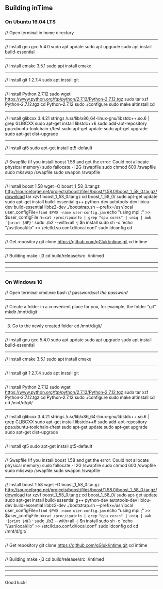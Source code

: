 ## Building inTime 

### On Ubuntu 16.04 LTS

// Open terminal in home directory
____________________________________________
// Install gnu gcc 5.4.0
sudo apt update
sudo apt upgrade
sudo apt install build-essential
____________________________________________
// Install cmake 3.5.1
sudo apt install cmake
____________________________________________
// Install git 1:2.7.4
sudo apt install git
____________________________________________
// Install Python 2.7.12
sudo wget https://www.python.org/ftp/python/2.7.12/Python-2.7.12.tgz
sudo tar xzf Python-2.7.12.tgz
cd Python-2.7.12
sudo ./configure
sudo make altinstall
cd
____________________________________________
// Install glibcxx 3.4.21
strings /usr/lib/x86_64-linux-gnu/libstdc++.so.6 | grep GLIBCXX
sudo apt-get install libstdc++6
sudo add-apt-repository ppa:ubuntu-toolchain-r/test 
sudo apt-get update
sudo apt-get upgrade
sudo apt-get dist-upgrade
____________________________________________
// Install qt5
sudo apt-get install qt5-default
____________________________________________
// Swapfile (If you install boost 1.58 and get the error: Could not allocate physical memory)
sudo fallocate -l 2G /swapfile
sudo chmod 600 /swapfile
sudo mkswap /swapfile
sudo swapon /swapfile
____________________________________________
// Install boost 1.58
wget -O boost_1_58_0.tar.gz http://sourceforge.net/projects/boost/files/boost/1.58.0/boost_1_58_0.tar.gz/download
tar xzvf boost_1_58_0.tar.gz
cd boost_1_58_0/
sudo apt-get update
sudo apt-get install build-essential g++ python-dev autotools-dev libicu-dev build-essential libbz2-dev
./bootstrap.sh --prefix=/usr/local
user_configFile=`find $PWD -name user-config.jam`
echo "using mpi ;" >> $user_configFile
n=`cat /proc/cpuinfo | grep "cpu cores" | uniq | awk '{print $NF}'`
sudo ./b2 --with=all -j $n install
sudo sh -c 'echo "/usr/local/lib" >> /etc/ld.so.conf.d/local.conf'
sudo ldconfig
cd
____________________________________________
// Get repository
git clone https://github.com/gGluk/intime.git
cd intime
___________________________________________
// Building
make -j3
cd build/release/src
./intimed
____________________________________________
____________________________________________
____________________________________________

### On Windows 10

// Open terminal cmd.exe
bash
// password:*set the password*
____________________________________________
// Create a folder in a convenient place for you, for example, the folder "git"
mkdir /mnt/d/git
____________________________________________
3. Go to the newly created folder
cd /mnt/d/git/
____________________________________________
// Install gnu gcc 5.4.0
sudo apt update
sudo apt upgrade
sudo apt install build-essential
____________________________________________
// Install cmake 3.5.1
sudo apt install cmake
____________________________________________
// Install git 1:2.7.4
sudo apt install git
____________________________________________
// Install Python 2.7.12
sudo wget https://www.python.org/ftp/python/2.7.12/Python-2.7.12.tgz
sudo tar xzf Python-2.7.12.tgz
cd Python-2.7.12
sudo ./configure
sudo make altinstall
cd
cd /mnt/d/git/ 
____________________________________________
// Install glibcxx 3.4.21
strings /usr/lib/x86_64-linux-gnu/libstdc++.so.6 | grep GLIBCXX
sudo apt-get install libstdc++6
sudo add-apt-repository ppa:ubuntu-toolchain-r/test 
sudo apt-get update
sudo apt-get upgrade
sudo apt-get dist-upgrade
____________________________________________
// Install qt5
sudo apt-get install qt5-default
____________________________________________
// Swapfile (If you install boost 1.58 and get the error: Could not allocate physical memory)
sudo fallocate -l 2G /swapfile
sudo chmod 600 /swapfile
sudo mkswap /swapfile
sudo swapon /swapfile
____________________________________________
// Install boost 1.58
wget -O boost_1_58_0.tar.gz http://sourceforge.net/projects/boost/files/boost/1.58.0/boost_1_58_0.tar.gz/download
tar xzvf boost_1_58_0.tar.gz
cd boost_1_58_0/
sudo apt-get update
sudo apt-get install build-essential g++ python-dev autotools-dev libicu-dev build-essential libbz2-dev
./bootstrap.sh --prefix=/usr/local
user_configFile=`find $PWD -name user-config.jam`
echo "using mpi ;" >> $user_configFile
n=`cat /proc/cpuinfo | grep "cpu cores" | uniq | awk '{print $NF}'`
sudo ./b2 --with=all -j $n install
sudo sh -c 'echo "/usr/local/lib" >> /etc/ld.so.conf.d/local.conf'
sudo ldconfig
cd
cd /mnt/d/git/
____________________________________________
// Get repository
git clone https://github.com/gGluk/intime.git
cd intime
___________________________________________
// Building
make -j3
cd build/release/src
./intimed
___________________________________________
___________________________________________
___________________________________________
Good luck!
